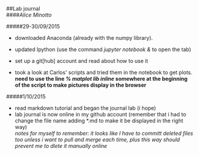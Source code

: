 ##Lab journal  
####_Alice Minotto_

#####29-30/09/2015

* downloaded Anaconda (already with the numpy library).
* updated Ipython (use the command _jupyter notebook &_ to open the tab)    
* set up a git[hub] account and read about how to use it

* took a look at Carlos' scripts and tried them in the notebook to get plots.  
 **need to use the line _% matplot lib inline_ somewhere at the beginning of the script to make pictures display in the browser**

#####1/10/2015

* read markdown tutorial and began the journal lab (i hope)   
* lab journal is now online in my github account (remember that i had to change the file name adding *.md to make it be displayed in the right way)  
 _notes for myself to remember: it looks like I have to committ deleted files too unless i want to pull and merge each time, plus this way should prevent me to dlete it manually online_
